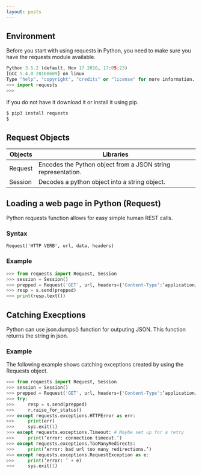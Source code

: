 ```yaml
---
layout: posts
---
```


## Environment

Before you start with using requests in Python, you need to make sure you have the requests module available.

```python
Python 3.5.2 (default, Nov 17 2016, 17:05:23)
[GCC 5.4.0 20160609] on linux
Type "help", "copyright", "credits" or "license" for more information.
>>> import requests
>>>
```

If you do not have it download it or install it using pip.
```bash
$ pip3 install requests
$
```

## Request Objects

| Objects | Libraries |
|---|---|
| Request | Encodes the Python object from a JSON string representation. |
| Session | Decodes a python object into a string object. |

## Loading a web page in Python (Request)

Python requests function allows for easy simple human REST calls.

### Syntax

`Request('HTTP VERB', url, data, headers)`

### Example

```python
>>> from requests import Request, Session
>>> session = Session()
>>> prepped = Request('GET', url, headers={'Content-Type':’application/json’}).prepare()
>>> resp = s.send(prepped)
>>> print(resp.text())
```

## Catching Execptions

Python can use json.dumps() function for outputing JSON. This function returns the string in json.

### Example

The following example shows catching exceptions created by using the Requests object.

```python
>>> from requests import Request, Session
>>> session = Session()
>>> prepped = Request('GET', url, headers={'Content-Type':’application/json’}).prepare()
>>> try:
>>>     resp = s.send(prepped)
>>>     r.raise_for_status()
>>> except requests.exceptions.HTTPError as err:
>>>     print(err)
>>>     sys.exit(1)
>>> except requests.exceptions.Timeout: # Maybe set up for a retry
>>>     print(‘error: connection timeout.’)
>>> except requests.exceptions.TooManyRedirects:
>>>     print(‘error: bad url too many redirections.’)
>>> except requests.exceptions.RequestException as e:
>>>     print(‘error: ’ + e)
>>>     sys.exit(1)
```


